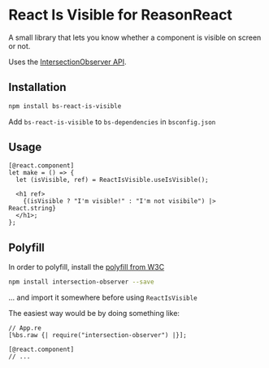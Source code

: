 # React Is Visible for ReasonReact

A small library that lets you know whether a component is visible on screen or not.

Uses the [IntersectionObserver API](https://developer.mozilla.org/en-US/docs/Web/API/IntersectionObserver).

## Installation

```bash
npm install bs-react-is-visible
```

Add `bs-react-is-visible` to `bs-dependencies` in `bsconfig.json`

## Usage

```reason
[@react.component]
let make = () => {
  let (isVisible, ref) = ReactIsVisible.useIsVisible();

  <h1 ref>
    {(isVisible ? "I'm visible!" : "I'm not visibile") |> React.string}
  </h1>;
};
```

## Polyfill

In order to polyfill, install the [polyfill from W3C](https://github.com/w3c/IntersectionObserver/tree/master/polyfill)

```bash
npm install intersection-observer --save
```

... and import it somewhere before using `ReactIsVisible`

The easiest way would be by doing something like:

```reason
// App.re
[%bs.raw {| require("intersection-observer") |}];

[@react.component]
// ...
```
